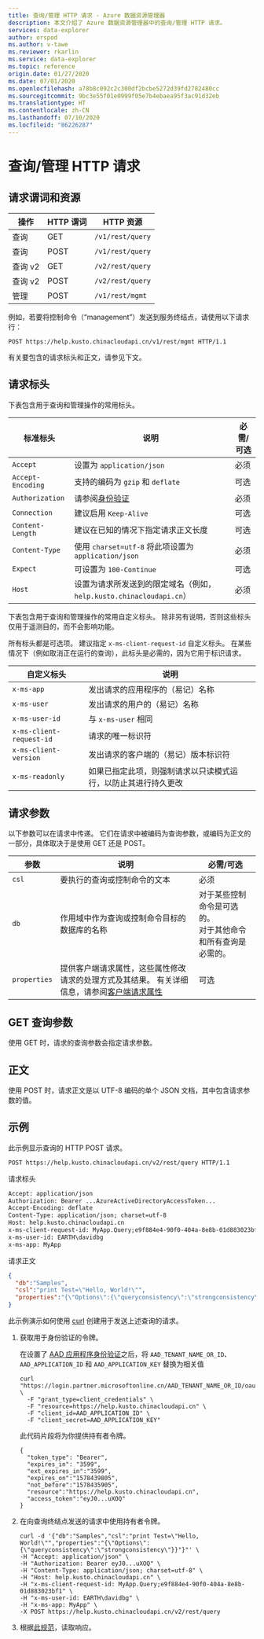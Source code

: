 ```yaml
---
title: 查询/管理 HTTP 请求 - Azure 数据资源管理器
description: 本文介绍了 Azure 数据资源管理器中的查询/管理 HTTP 请求。
services: data-explorer
author: orspod
ms.author: v-tawe
ms.reviewer: rkarlin
ms.service: data-explorer
ms.topic: reference
origin.date: 01/27/2020
ms.date: 07/01/2020
ms.openlocfilehash: a78b8c092c2c300df2bcbe5272d39fd2782480cc
ms.sourcegitcommit: 9bc3e55f01e0999f05e7b4ebaea95f3ac91d32eb
ms.translationtype: HT
ms.contentlocale: zh-CN
ms.lasthandoff: 07/10/2020
ms.locfileid: "86226287"
---
```

# <a name="querymanagement-http-request"></a>查询/管理 HTTP 请求

## <a name="request-verb-and-resource"></a>请求谓词和资源

|操作    |HTTP 谓词|HTTP 资源   |
|----------|---------|----------------|
|查询     |GET      |`/v1/rest/query`|
|查询     |POST     |`/v1/rest/query`|
|查询 v2  |GET      |`/v2/rest/query`|
|查询 v2  |POST     |`/v2/rest/query`|
|管理|POST     |`/v1/rest/mgmt` |

例如，若要将控制命令（“management”）发送到服务终结点，请使用以下请求行：

```
POST https://help.kusto.chinacloudapi.cn/v1/rest/mgmt HTTP/1.1
```

有关要包含的请求标头和正文，请参见下文。

## <a name="request-headers"></a>请求标头

下表包含用于查询和管理操作的常用标头。

|标准标头  |说明                                                                                 |必需/可选 |
|-----------------|--------------------------------------------------------------------------------------------|------------------|
|`Accept`         |设置为 `application/json`                                                                   |必须          |
|`Accept-Encoding`|支持的编码为 `gzip` 和 `deflate`                                                |可选          |
|`Authorization`  |请参阅[身份验证](./authentication.md)                                                   |必须          |
|`Connection`     |建议启用 `Keep-Alive`                                                   |可选          |
|`Content-Length` |建议在已知的情况下指定请求正文长度                            |可选          |
|`Content-Type`   |使用 `charset=utf-8` 将此项设置为 `application/json`                                              |必须          |
|`Expect`         |可设置为 `100-Continue`                                                                |可选          |
|`Host`           |设置为请求所发送到的限定域名（例如，`help.kusto.chinacloudapi.cn`） |必须|

下表包含用于查询和管理操作的常用自定义标头。 除非另有说明，否则这些标头仅用于遥测目的，而不会影响功能。

所有标头都是可选项。 建议指定 `x-ms-client-request-id` 自定义标头。 在某些情况下（例如取消正在运行的查询），此标头是必需的，因为它用于标识请求。

|自定义标头           |说明                                                                                               |
|------------------------|----------------------------------------------------------------------------------------------------------|
|`x-ms-app`              |发出请求的应用程序的（易记）名称                                                 |
|`x-ms-user`             |发出请求的用户的（易记）名称                                                        |
|`x-ms-user-id`          |与 `x-ms-user` 相同                                                                                       |
|`x-ms-client-request-id`|请求的唯一标识符                                                                       |
|`x-ms-client-version`   |发出请求的客户端的（易记）版本标识符                                       |
|`x-ms-readonly`         |如果已指定此项，则强制请求以只读模式运行，以防止其进行持久更改 |

## <a name="request-parameters"></a>请求参数

以下参数可以在请求中传递。 它们在请求中被编码为查询参数，或编码为正文的一部分，具体取决于是使用 GET 还是 POST。

|参数   |说明                                                                                 |必需/可选 |
|------------|--------------------------------------------------------------------------------------------|------------------|
|`csl`       |要执行的查询或控制命令的文本                                             |必须          |
|`db`        |作用域中作为查询或控制命令目标的数据库的名称            |对于某些控制命令是可选的。 <br>对于其他命令和所有查询是必需的。 </br>                                                                   |
|`properties`|提供客户端请求属性，这些属性修改请求的处理方式及其结果。 有关详细信息，请参阅[客户端请求属性](../netfx/request-properties.md)                                               | 可选         |

## <a name="get-query-parameters"></a>GET 查询参数

使用 GET 时，请求的查询参数会指定请求参数。

## <a name="body"></a>正文

使用 POST 时，请求正文是以 UTF-8 编码的单个 JSON 文档，其中包含请求参数的值。

## <a name="examples"></a>示例

此示例显示查询的 HTTP POST 请求。

```txt
POST https://help.kusto.chinacloudapi.cn/v2/rest/query HTTP/1.1
```

请求标头

```txt
Accept: application/json
Authorization: Bearer ...AzureActiveDirectoryAccessToken...
Accept-Encoding: deflate
Content-Type: application/json; charset=utf-8
Host: help.kusto.chinacloudapi.cn
x-ms-client-request-id: MyApp.Query;e9f884e4-90f0-404a-8e8b-01d883023bf1
x-ms-user-id: EARTH\davidbg
x-ms-app: MyApp
```

请求正文

```json
{
  "db":"Samples",
  "csl":"print Test=\"Hello, World!\"",
  "properties":"{\"Options\":{\"queryconsistency\":\"strongconsistency\"},\"Parameters\":{},\"ClientRequestId\":\"MyApp.Query;e9f884e4-90f0-404a-8e8b-01d883023bf1\"}"
}
```

此示例演示如何使用 [curl](https://curl.haxx.se/) 创建用于发送上述查询的请求。

1. 获取用于身份验证的令牌。

    在设置了 [AAD 应用程序身份验证](../../management/access-control/how-to-provision-aad-app.md)之后，将 `AAD_TENANT_NAME_OR_ID`、`AAD_APPLICATION_ID` 和 `AAD_APPLICATION_KEY` 替换为相关值

    ```
    curl "https://login.partner.microsoftonline.cn/AAD_TENANT_NAME_OR_ID/oauth2/token" \
      -F "grant_type=client_credentials" \
      -F "resource=https://help.kusto.chinacloudapi.cn" \
      -F "client_id=AAD_APPLICATION_ID" \
      -F "client_secret=AAD_APPLICATION_KEY"
    ```

    此代码片段将为你提供持有者令牌。

    ```
    {
      "token_type": "Bearer",
      "expires_in": "3599",
      "ext_expires_in":"3599", 
      "expires_on":"1578439805",
      "not_before":"1578435905",
      "resource":"https://help.kusto.chinacloudapi.cn",
      "access_token":"eyJ0...uXOQ"
    }
    ```

1. 在向查询终结点发送的请求中使用持有者令牌。

    ```
    curl -d '{"db":"Samples","csl":"print Test=\"Hello, World!\"","properties":"{\"Options\":{\"queryconsistency\":\"strongconsistency\"}}"}"' \
    -H "Accept: application/json" \
    -H "Authorization: Bearer eyJ0...uXOQ" \
    -H "Content-Type: application/json; charset=utf-8" \
    -H "Host: help.kusto.chinacloudapi.cn" \
    -H "x-ms-client-request-id: MyApp.Query;e9f884e4-90f0-404a-8e8b-01d883023bf1" \
    -H "x-ms-user-id: EARTH\davidbg" \
    -H "x-ms-app: MyApp" \
    -X POST https://help.kusto.chinacloudapi.cn/v2/rest/query
    ```

1. 根据[此规范](response.md)，读取响应。
